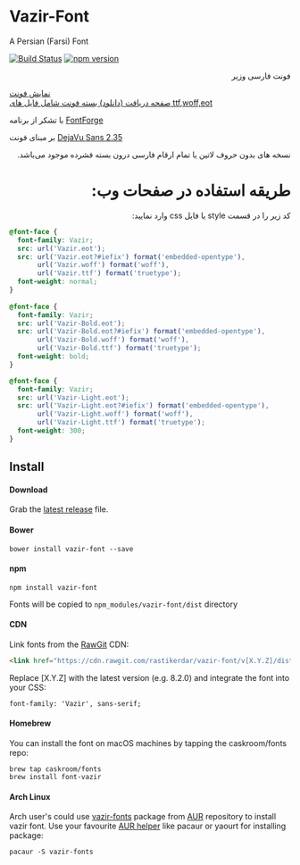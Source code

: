 # Vazir-Font
A Persian (Farsi) Font

[![Build Status](https://travis-ci.org/rastikerdar/vazir-font.svg?branch=master)](https://travis-ci.org/rastikerdar/vazir-font)
[![npm version](https://badge.fury.io/js/vazir-font.svg)](https://badge.fury.io/js/vazir-font)


<p dir="rtl">
فونت فارسی وزیر <br />

<a href="http://rastikerdar.github.io/vazir-font/">نمایش فونت</a> <br />
<a href="https://github.com/rastikerdar/vazir-font/releases">صفحه دریافت (دانلود) بسته فونت شامل فایل های ttf,woff,eot</a> <br />

با تشکر از برنامه <a href="https://fontforge.github.io">FontForge</a><br />

بر مبنای فونت <a href="http://dejavu-fonts.org">DejaVu Sans 2.35</a>

</p>
<p lang="fa" dir="rtl" align="right">
نسخه های بدون حروف لاتین یا تمام ارقام فارسی درون بسته فشرده موجود می‌باشد.
</p>
<h1 dir="rtl">
طریقه استفاده در صفحات وب:
</h1>

<p dir="rtl">
کد زیر را در قسمت style یا فایل css وارد نمایید:
</p>


```css
@font-face {
  font-family: Vazir;
  src: url('Vazir.eot');
  src: url('Vazir.eot?#iefix') format('embedded-opentype'),
       url('Vazir.woff') format('woff'),
       url('Vazir.ttf') format('truetype');
  font-weight: normal;
}
      
@font-face {
  font-family: Vazir;
  src: url('Vazir-Bold.eot');
  src: url('Vazir-Bold.eot?#iefix') format('embedded-opentype'),
       url('Vazir-Bold.woff') format('woff'),
       url('Vazir-Bold.ttf') format('truetype');
  font-weight: bold;
}

@font-face {
  font-family: Vazir;
  src: url('Vazir-Light.eot');
  src: url('Vazir-Light.eot?#iefix') format('embedded-opentype'),
       url('Vazir-Light.woff') format('woff'),
       url('Vazir-Light.ttf') format('truetype');
  font-weight: 300;
}
```

## Install

#### Download
Grab the [latest release](https://github.com/rastikerdar/vazir-font/releases/latest) file.

#### Bower
```
bower install vazir-font --save
```

#### npm
```
npm install vazir-font
```
Fonts will be copied to `npm_modules/vazir-font/dist` directory

#### CDN
Link fonts from the [RawGit](https://rawgit.com) CDN:

```html
<link href="https://cdn.rawgit.com/rastikerdar/vazir-font/v[X.Y.Z]/dist/font-face.css" rel="stylesheet" type="text/css" />
```

Replace [X.Y.Z] with the latest version (e.g. 8.2.0) and integrate the font into your CSS:

```
font-family: 'Vazir', sans-serif;
```

#### Homebrew
You can install the font on macOS machines by tapping the caskroom/fonts repo:  

```shell
brew tap caskroom/fonts
brew install font-vazir
```

#### Arch Linux
Arch user's could use [vazir-fonts](https://aur.archlinux.org/packages/vazir-fonts/) package from [AUR](https://aur.archlinux.org/) repository to install vazir font.
Use your favourite [AUR helper](https://wiki.archlinux.org/index.php/AUR_helpers) like pacaur or yaourt for installing package:

```shell
pacaur -S vazir-fonts
```

